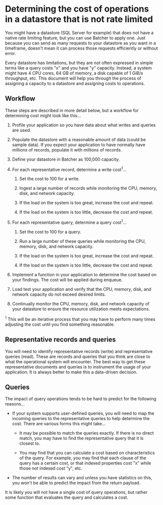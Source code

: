 <!-- markdownlint-disable no-inline-html -->

# Determining the cost of operations in a datastore that is not rate limited

You might have a datastore (SQL Server for example) that does not have a native rate limiting feature, but you can use Batcher to apply one. Just because you can send as many requests to your datastore as you want in a timeframe, doesn't mean it can process those requests efficiently or without error.

Every datastore has limitations, but they are not often expressed in simple terms like a query costs "x" and you have "y" capacity. Instead, a system might have 4 CPU cores, 64 GB of memory, a disk capable of 1 GiB/s throughput, etc. This document will help you through the process of assigning a capacity to a datastore and assigning costs to operations.

## Workflow

These steps are described in more detail below, but a workflow for determining cost might look like this...

1. Profile your application so you have data about what writes and queries are used.

1. Populate the datastore with a reasonable amount of data (could be sample data). If you expect your application to have normally have millions of records, populate it with millions of records.

1. Define your datastore in Batcher as 100,000 capacity.

1. For each representative record, determine a write cost<sup>1</sup>...

    1. Set the cost to 100 for a write.

    1. Ingest a large number of records while monitoring the CPU, memory, disk, and network capacity.

    1. If the load on the system is too great, increase the cost and repeat.

    1. If the load on the system is too little, decrease the cost and repeat.

1. For each representative query, determine a query cost<sup>1</sup>...

    1. Set the cost to 100 for a query.

    1. Run a large number of these queries while monitoring the CPU, memory, disk, and network capacity.

    1. If the load on the system is too great, increase the cost and repeat.

    1. If the load on the system is too little, decrease the cost and repeat.

1. Implement a function in your application to determine the cost based on your findings. The cost will be applied during enqueue.

1. Load test your application and verify that the CPU, memory, disk, and network capacity do not exceed desired limits.

1. Continually monitor the CPU, memory, disk, and network capacity of your datastore to ensure the resource utilization meets expectations.

<sup>1</sup> This will be an iterative process that you may have to perform many times adjusting the cost until you find something reasonable.

## Representative records and queries

You will need to identify representative records (write) and representative queries (read). These are records and queries that you think are close to what the operational system will encounter. The best way to get these representative documents and queries is to instrument the usage of your application. It is always better to make this a data-driven decision.

## Queries

The impact of query operations tends to be hard to predict for the following reasons...

- If your system supports user-defined queries, you will need to map the incoming queries to the representative queries to help determine the cost. There are various forms this might take...

  - It may be possible to match the queries exactly. If there is no direct match, you may have to find the representative query that it is closest to.

  - You may find that you can calculate a cost based on characteristics of the query. For example, you may find that each clause of the query has a certain cost, or that indexed properties cost "x" while those not indexed cost "y", etc.

- The number of results can vary and unless you have statistics on this, you won't be able to predict the impact from the return payload.

It is likely you will not have a single cost of query operations, but rather some function that evaluates the query and calculates a cost.
